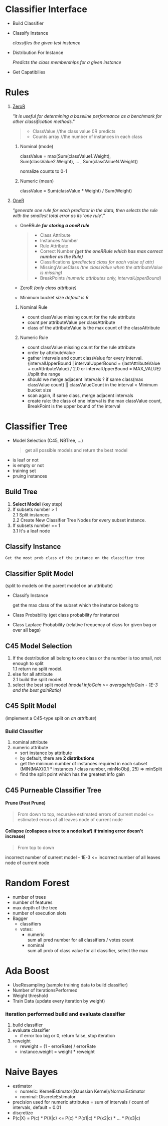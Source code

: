 # Classifier Interface
+ Build Classifier
+ Classify Instance

	*classifies the given test instance*


+ Distribution For Instance

	*Predicts the class memberships for a given instance*

+ Get Capatibilies


# Rules
1. [ZeroR](http://www.saedsayad.com/zeror.htm)

	*"it is useful for determining a baseline performance as a benchmark for other classification methods."*

	>+ ClassValue   //the class value 0R predicts
	>+ Counts array  //the number of instances in each class

	1. Nominal (mode)

		classValue = max(Sum(classValue1.Weight), Sum(classValue2.Weight), ... , Sum(classValueN.Weight))

		nomalize counts to 0-1

	2. Numeric (mean)

		classValue = Sum(classValue * Weight) / Sum(Weight)

2. [OneR](http://www.saedsayad.com/oner.htm)

	*"generate one rule for each predictor in the data, then selects the rule with the smallest total error as its 'one rule'."*

	+ OneRRule  ***for storing a oneR rule***

		>+ Class Attribute
		>+ Instances Number
		>+ Rule Attribute
		>+ Correct Number ***(get the oneRRule which has max correct number as the Rule)***
		>+ Classifications  *(prediected class for each value of attr)*
		>+ MissingValueClass  *(the classValue when the attributeValue is missing)*
		>+ BreakPoints *(numeric attributes only, intervalUpperBound)*  

	+ ZeroR *(only class attribute)*
	+ Minimum bucket size  *default is 6*

	1. Nominal Rule

		+ count classValue missing count for the rule attribute  
		+ count per attributeValue per classAttribute  
		+ class of the attributeValue is the max count of the classAttribute

	2. Numeric Rule

		+ count classValue missing count for the rule attribute
		+ order by attributeValue
		+ gather intervals and count classValue for every interval. {intervalUpperBound | intervalUpperBound = (lastAttributeValue + curAttributeValue) / 2.0 or intervalUpperBound = MAX_VALUE}   //split the range
		+ should we merge adjacent intervals ? if same class(max classValue count) || classValueCount in the interval < Minimum bucket size
		+ scan again, if same class, merge adjacent intervals
		+ create rule: the class of one interval is the max classValue count, BreakPoint is the upper bound of the interval


# Classifier Tree

+ Model Selection (C45, NBTree, ...) 
	>get all possible models and return the best model
+ is leaf or not
+ is empty or not
+ training set
+ pruing instances

## Build Tree
1. **Select Model** (key step)
2. If subsets number > 1  
	2.1 Split instances  
	2.2 Create New Classifier Tree Nodes for every subset instance.
3. If subsets number == 1  
	3.1 It's a leaf node

## Classify Instance
	Get the most prob class of the instance on the classifier tree

## Classifier Split Model   
(split to models on the parent model on an attribute)

+ Classify Instance

	get the max class of the subset which the instance belong to

+ Class Probability  (get class probability for instance)
+ Class Laplace Probability (relative frequency of class for given bag or over all bags)

## C45 Model Selection 
1. If the destribution all belong to one class or the number is too small, not enough to split    
	1.1 return no split model.
2. else for all attribute  
	2.1 build the split model. 
3. select the best split model  *(model.infoGain >= averageInfoGain - 1E-3  and the best gainRatio)*

## C45 Split Model
(implement a C45-type split on *an attribute*)
### Build Classifier
1. nominal attribute
2. numeric attribute  
	+ sort instance by attribute 
	+ by default, there are **2 distributions**
	+ get the mininum number of instances required in each subset (MIN(MAX(0.1 * instances / class number, minNoObj), 25) => minSplit
	+ find the split point which has the greatest info gain

## C45 Purneable Classifier Tree

#### Prune  (Post Prune)
> From down to top, recursive
estimated errors of current model <= estimated errors of all leaves node of current node

#### Collapse  (collapses a tree to a node(leaf) if training error doesn't increase)
> From top to down

incorrect number of current model - 1E-3 <= incorrect number of all leaves node of current node


# Random Forest
+ number of trees
+ number of features
+ max depth of the tree
+ number of execution slots
+ Bagger  
	+ classifiers
	+ votes:   
		+ numeric  
			sum all pred number for all classifiers / votes count
		+ nominal  
			sum all prob of class value for all classifier, select the max


# Ada Boost
+ UseResampling  (sample training data to build classifier)
+ Number of IterationsPerformed
+ Weight threshold
+ Train Data  (update every iteration by weight)

### iteration performed build and evaluate classifier
1. build classifier
2. evaluate classifier  
	+ if error too big or 0, return false, stop iteration
3. reweight  
	+ reweight = (1 - errorRate) / errorRate
	+ instance.weight = weight * reweight


# Naive Bayes
+ estimator  
  + numeric: KernelEstimator(Gaussian Kernel)/NormalEstimator
  + nominal: DiscreteEstimator
+ precision used for numeric attributes = sum of intervals / count of intervals, default = 0.01
+ discretize
+ P(c|X) = P(c) * P(X|c) <= P(c) * P(x1|c) * P(x2|c) * ... * P(x3|c)